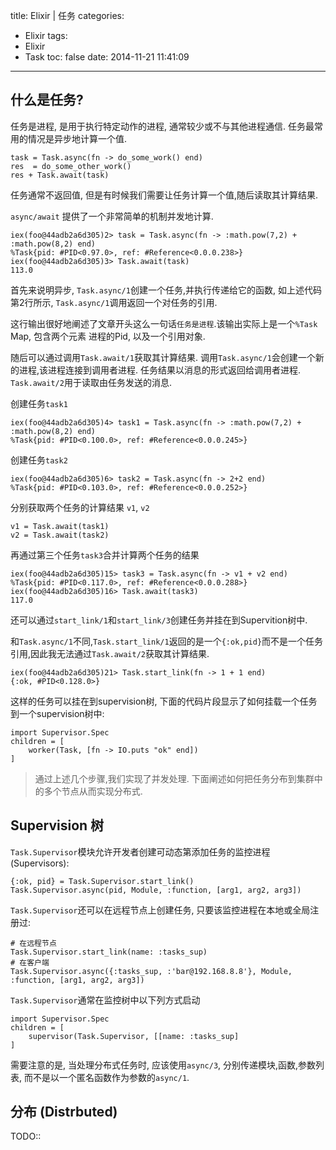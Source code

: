 title: Elixir | 任务
categories:
  - Elixir
tags:
  - Elixir
  - Task
toc: false
date: 2014-11-21 11:41:09
---

## 什么是任务?

任务是进程, 是用于执行特定动作的进程, 通常较少或不与其他进程通信. 任务最常用的情况是异步地计算一个值.

```
task = Task.async(fn -> do_some_work() end)
res  = do_some_other_work()
res + Task.await(task)
```

任务通常不返回值, 但是有时候我们需要让任务计算一个值,随后读取其计算结果.

`async/await` 提供了一个非常简单的机制并发地计算.

```
iex(foo@44adb2a6d305)2> task = Task.async(fn -> :math.pow(7,2) + :math.pow(8,2) end)
%Task{pid: #PID<0.97.0>, ref: #Reference<0.0.0.238>}
iex(foo@44adb2a6d305)3> Task.await(task)
113.0
```

首先来说明异步, `Task.async/1`创建一个任务,并执行传递给它的函数, 如上述代码第2行所示, `Task.async/1`调用返回一个对任务的引用.

这行输出很好地阐述了文章开头这么一句话`任务是进程`.该输出实际上是一个`%Task` Map, 包含两个元素 进程的Pid, 以及一个引用对象.

随后可以通过调用`Task.await/1`获取其计算结果. 调用`Task.async/1`会创建一个新的进程,该进程连接到调用者进程. 任务结果以消息的形式返回给调用者进程.
`Task.await/2`用于读取由任务发送的消息.

创建任务`task1`

```
iex(foo@44adb2a6d305)4> task1 = Task.async(fn -> :math.pow(7,2) + :math.pow(8,2) end)
%Task{pid: #PID<0.100.0>, ref: #Reference<0.0.0.245>}
```

创建任务`task2`

```
iex(foo@44adb2a6d305)6> task2 = Task.async(fn -> 2+2 end)
%Task{pid: #PID<0.103.0>, ref: #Reference<0.0.0.252>}
```

分别获取两个任务的计算结果 `v1`, `v2`

```
v1 = Task.await(task1)
v2 = Task.await(task2)
```

再通过第三个任务`task3`合并计算两个任务的结果

```
iex(foo@44adb2a6d305)15> task3 = Task.async(fn -> v1 + v2 end)
%Task{pid: #PID<0.117.0>, ref: #Reference<0.0.0.288>}
iex(foo@44adb2a6d305)16> Task.await(task3)
117.0
```

还可以通过`start_link/1`和`start_link/3`创建任务并挂在到Supervition树中.

和`Task.async/1`不同,`Task.start_link/1`返回的是一个`{:ok,pid}`而不是一个任务引用,因此我无法通过`Task.await/2`获取其计算结果.

```
iex(foo@44adb2a6d305)21> Task.start_link(fn -> 1 + 1 end)
{:ok, #PID<0.128.0>}
```

这样的任务可以挂在到supervision树, 下面的代码片段显示了如何挂载一个任务到一个supervision树中:

```
import Supervisor.Spec
children = [
    worker(Task, [fn -> IO.puts "ok" end])
]
```

> 通过上述几个步骤,我们实现了并发处理. 下面阐述如何把任务分布到集群中的多个节点从而实现分布式.


## Supervision 树

`Task.Supervisor`模块允许开发者创建可动态第添加任务的监控进程(Supervisors):

```
{:ok, pid} = Task.Supervisor.start_link()
Task.Supervisor.async(pid, Module, :function, [arg1, arg2, arg3])
```

`Task.Supervisor`还可以在远程节点上创建任务, 只要该监控进程在本地或全局注册过:

```
# 在远程节点
Task.Supervisor.start_link(name: :tasks_sup)
# 在客户端
Task.Supervisor.async({:tasks_sup, :'bar@192.168.8.8'}, Module, :function, [arg1, arg2, arg3])
```

`Task.Supervisor`通常在监控树中以下列方式启动

```
import Supervisor.Spec
children = [
    supervisor(Task.Supervisor, [[name: :tasks_sup]
]
```

需要注意的是, 当处理分布式任务时, 应该使用`async/3`, 分别传递模块,函数,参数列表, 而不是以一个匿名函数作为参数的`async/1`.

## 分布 (Distrbuted)

TODO::





